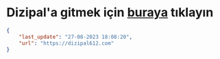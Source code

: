 # Dizipal'a gitmek için [buraya](https://dizipal612.com) tıklayın
    
```json
{
    "last_update": "27-08-2023 18:08:20",
    "url": "https://dizipal612.com"
}
```